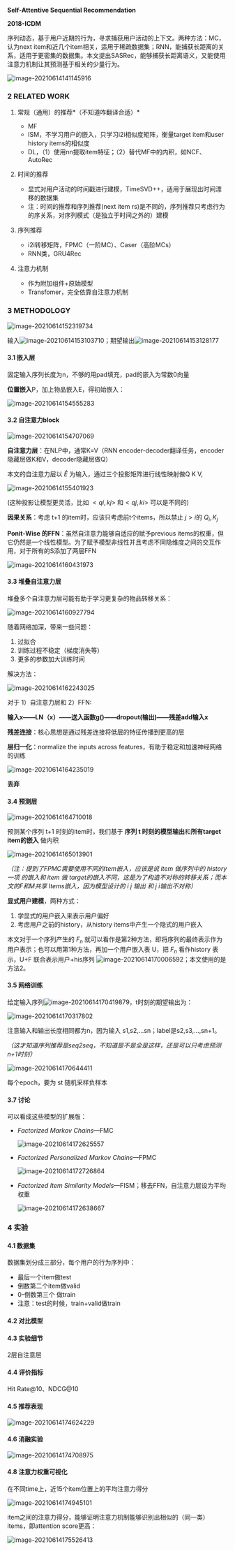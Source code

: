 **Self-Attentive Sequential Recommendation**

**2018-ICDM**

序列动态，基于用户近期的行为，寻求捕获用户活动的上下文。两种方法：MC，认为next item和近几个item相关，适用于稀疏数据集；RNN，能捕获长距离的关系，适用于更密集的数据集。本文提出SASRec，能够捕获长距离语义，又能使用注意力机制让其预测基于相关的少量行为。

![image-20210614141145916](../images/image-20210614141145916.png)



### 2 RELATED WORK

1. 常规（通用）的推荐*（不知道咋翻译合适）*

	- MF
	- ISM，不学习用户的嵌入，只学习i2i相似度矩阵，衡量target item和user history items的相似度
	- DL，（1）使用nn提取item特征；（2）替代MF中的内积，如NCF、AutoRec
2. 时间的推荐
   - 显式对用户活动的时间戳进行建模，TimeSVD++，适用于展现出时间漂移的数据集
   - 注：时间的推荐和序列推荐(next item rs)是不同的，序列推荐只考虑行为的序关系，对序列模式（是独立于时间之外的）建模
3. 序列推荐
   - i2i转移矩阵，FPMC（一阶MC）、Caser（高阶MCs）
   - RNN类，GRU4Rec
4. 注意力机制
   - 作为附加组件+原始模型
   - Transfomer，完全依靠自注意力机制

### 3 METHODOLOGY

![image-20210614152319734](../images/image-20210614152319734.png)

输入![image-20210614153103710](../images/image-20210614153103710.png)；期望输出![image-20210614153128177](../images/image-20210614153128177.png)

#### 3.1 嵌入层

固定输入序列长度为n，不够的用pad填充，pad的嵌入为常数0向量

**位置嵌入**P，加上物品嵌入E，得初始嵌入：

![image-20210614154555283](../images/image-20210614154555283.png)

#### 3.2 自注意力block

![image-20210614154707069](../images/image-20210614154707069.png)

**自注意力层**：在NLP中，通常K=V（RNN encoder-decoder翻译任务，encoder隐藏层做K和V，decoder隐藏层做Q）

本文的自注意力层以 $\hat E$ 为输入，通过三个投影矩阵进行线性映射做Q K V,

![image-20210614155401923](../images/image-20210614155401923.png)

(这种投影让模型更灵活，比如 $<q i, k j>$ 和$<q j, k i>$ 可以是不同的)

**因果关系**：考虑 t+1 的item时，应该只考虑前t个items，所以禁止 $j>i$的 $Q_i,K_j$

**Ponit-Wise 的FFN**：虽然自注意力能够自适应的赋予previous items的权重，但它仍然是一个线性模型。为了赋予模型非线性并且考虑不同隐维度之间的交互作用，对于所有的S添加了两层FFN

![image-20210614160431973](../images/image-20210614160431973.png)

#### 3.3 堆叠自注意力层

堆叠多个自注意力层可能有助于学习更复杂的物品转移关系：

![image-20210614160927794](../images/image-20210614160927794.png)

随着网络加深，带来一些问题：

1.  过拟合
2.  训练过程不稳定（梯度消失等）
3.  更多的参数加大训练时间

解决方法：

![image-20210614162243025](../images/image-20210614162243025.png)

对于 1）自注意力层和 2）FFN:

**输入x——LN（x）——送入函数g()——dropout(输出)——残差add输入x**

**残差连接**：核心思想是通过残差连接将低层的特征传播到更高的层

**层归一化**：normalize the inputs across features，有助于稳定和加速神经网络的训练

![image-20210614164235019](../images/image-20210614164235019.png)

**丢弃**

#### 3.4 预测层

![image-20210614164710018](../images/image-20210614164710018.png)

预测某个序列 t+1 时刻的item时，我们基于 **序列 t 时刻的模型输出**和**所有target item的嵌入** 做内积

![image-20210614165013901](../images/image-20210614165013901.png)

*（注：提到了FPMC需要使用不同的item嵌入，应该是说 item 做序列中的 history一项 的嵌入和 item 做 target的嵌入不同，这是为了构造不对称的转移关系；而本文的F和M共享 Items嵌入，因为模型设计的 i j 输出 和 j i输出不对称）*

**显式用户建模**，两种方式：

1.  学显式的用户嵌入来表示用户偏好
2.  考虑用户之前的history，从history items中产生一个隐式的用户嵌入

本文对于一个序列产生的 $F_n$ 就可以看作是第2种方法，即将序列的最终表示作为用户表示；也可以用第1种方法，再加一个用户嵌入表 U，把 $F_n$ 看作history 表示，U+F 联合表示用户+his序列 ![image-20210614170006592](../images/image-20210614170006592.png)；本文使用的是方法2。

#### 3.5 网络训练

给定输入序列![image-20210614170419879](../images/image-20210614170419879.png)，t时刻的期望输出为：

![image-20210614170317802](../images/image-20210614170317802.png)

注意输入和输出长度相同都为n，因为输入 s1,s2,...sn；label是s2,s3,...,sn+1。

*（这才知道序列推荐是seq2seq，不知道是不是全是这样，还是可以只考虑预测 n+1时刻）*

![image-20210614170644411](../images/image-20210614170644411.png)

每个epoch，要为 st 随机采样负样本

#### 3.7 讨论

可以看成这些模型的扩展版：

- *Factorized Markov Chains*—FMC

  ![image-20210614172625557](../images/image-20210614172625557.png)

- *Factorized Personalized Markov Chains*—FPMC

  ![image-20210614172726864](../images/image-20210614172726864.png)

- *Factorized Item Similarity Models*—FISM；移去FFN，自注意力层设为平均权重

  ![image-20210614172638667](../images/image-20210614172638667.png)

### 4 实验

#### 4.1 数据集

数据集划分成三部分，每个用户的行为序列中：

- 最后一个item做test
- 倒数第二个item做valid
- 0-倒数第三个 做train
- 注意：test的时候，train+valid做train

#### 4.2 对比模型



#### 4.3 实验细节

2层自注意层

#### 4.4 评价指标

Hit Rate@10、NDCG@10

#### 4.5 推荐表现

![image-20210614174624229](../images/image-20210614174624229.png)

#### 4.6 消融实验

![image-20210614174708975](../images/image-20210614174708975.png)

#### 4.8 注意力权重可视化

在不同time上，近15个item位置上的平均注意力得分

![image-20210614174945101](../images/image-20210614174945101.png)

item之间的注意力得分，能够证明注意力机制能够识别出相似的（同一类）items，即attention score更高：

![image-20210614175526413](../images/image-20210614175526413.png)